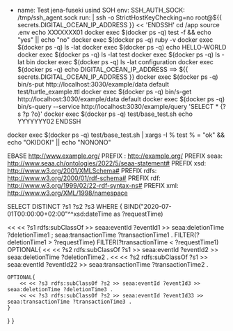 - name: Test jena-fuseki usind SOH
  env:
    SSH_AUTH_SOCK: /tmp/ssh_agent.sock
  run: |
    ssh -o StrictHostKeyChecking=no root@${{ secrets.DIGITAL_OCEAN_IP_ADDRESS }} << 'ENDSSH'
      cd /app
      source .env
      echo XXXXXXX01
      docker exec $(docker ps -q) test -f && echo "yes" || echo "no"
      docker exec $(docker ps -q) ruby -v
      docker exec $(docker ps -q) ls -lat
      docker exec $(docker ps -q) echo HELLO-WORLD
      docker exec $(docker ps -q) ls -lat test
      docker exec $(docker ps -q) ls -lat bin
      docker exec $(docker ps -q) ls -lat configuration
      docker exec $(docker ps -q) echo DIGITAL_OCEAN_IP_ADDRESS ==> ${{ secrets.DIGITAL_OCEAN_IP_ADDRESS }}
      docker exec $(docker ps -q) bin/s-put http://localhost:3030/example/data default test/turtle_example.ttl
      docker exec $(docker ps -q) bin/s-get http://localhost:3030/example/data default
      docker exec $(docker ps -q) bin/s-query --service http://localhost:3030/example/query 'SELECT * {?s ?p ?o}'
      docker exec $(docker ps -q) test/base_test.sh
      echo YYYYYYY02
    ENDSSH


docker exec $(docker ps -q) test/base_test.sh | xargs -I % test % = "ok" && echo "OKIDOKI" || echo "NONONO"



EBASE <http://www.example.org/>
PREFIX : <http://example.org/>
PREFIX seaa: <http://www.seaa.ch/ontologies/2022/5/seaa-statement#>
PREFIX xsd:  <http://www.w3.org/2001/XMLSchema#>
PREFIX rdfs: <http://www.w3.org/2000/01/rdf-schema#>
PREFIX rdf: <http://www.w3.org/1999/02/22-rdf-syntax-ns#>
PREFIX xml: <http://www.w3.org/XML/1998/namespace>

SELECT DISTINCT ?s1 ?s2 ?s3 WHERE {
  BIND("2020-07-01T00:00:00+02:00"^^xsd:dateTime as ?requestTime)

  << << ?s1 rdfs:subClassOf <Vegetable> >> seaa:eventId ?eventId1 >> seaa:deletionTime ?deletionTime1 ;
  																	seaa:transactionTime ?transactionTime1 .
  FILTER(?deletionTime1 > ?requestTime)
  FILTER(?transactionTime < ?requestTime1)
  OPTIONAL{
    << << ?s2 rdfs:subClassOf ?s1 >> seaa:eventId ?eventId2 >> seaa:deletionTime ?deletionTime2 .
    << << ?s2 rdfs:subClassOf ?s1 >> seaa:eventId ?eventId22 >> seaa:transactionTime ?transactionTime2 .

    OPTIONAL{
    	<< << ?s3 rdfs:subClassOf ?s2 >> seaa:eventId ?eventId3 >> seaa:deletionTime ?deletionTime3 .
      	<< << ?s3 rdfs:subClassOf ?s2 >> seaa:eventId ?eventId33 >> seaa:transactionTime ?transactionTime3 .
  	}
  }
}
